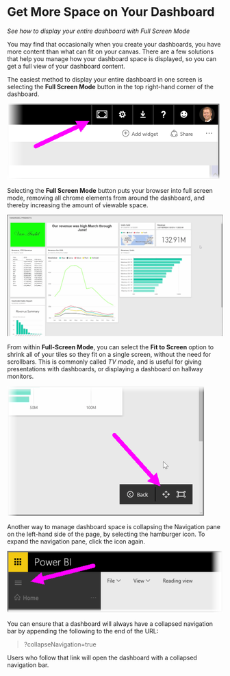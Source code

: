 <properties
   pageTitle="Get more space on your dashboard"
   description="Use Full Screen mode to manage your dashboard space more effectively"
   services="powerbi"
   documentationCenter=""
   authors="davidiseminger"
   manager="mblythe"
   editor=""
   tags=""
   featuredVideoId="LF-Ti8FTkpQ"
   featuredVideoThumb=""
   courseDuration="5m"/>

<tags
   ms.service="powerbi"
   ms.devlang="NA"
   ms.topic="article"
   ms.tgt_pltfrm="NA"
   ms.workload="powerbi"
   ms.date="03/28/2016"
   ms.author="davidi"/>

# Get More Space on Your Dashboard

*See how to display your entire dashboard with Full Screen Mode*

You may find that occasionally when you create your dashboards, you have more content than what can fit on your canvas. There are a few solutions that help you manage how your dashboard space is displayed, so you can get a full view of your dashboard content.

The easiest method to display your entire dashboard in one screen is selecting the **Full Screen Mode** button in the top right-hand corner of the dashboard.

![](media/powerbi-learning-4-4e-get-more-dashboard-space/4-4e_1.png)

Selecting the **Full Screen Mode** button puts your browser into full screen mode, removing all chrome elements from around the dashboard, and thereby increasing the amount of viewable space.

![](media/powerbi-learning-4-4e-get-more-dashboard-space/4-4e_2.png)

From within **Full-Screen Mode**, you can select the **Fit to Screen** option to shrink all of your tiles so they fit on a single screen, without the need for scrollbars. This is commonly called *TV mode*, and is useful for giving presentations with dashboards, or displaying a dashboard on hallway monitors.

![](media/powerbi-learning-4-4e-get-more-dashboard-space/4-4e_3.png)

Another way to manage dashboard space is collapsing the Navigation pane on the left-hand side of the page, by selecting the hamburger icon. To expand the navigation pane, click the icon again.

![](media/powerbi-learning-4-4e-get-more-dashboard-space/4-4e_4.png)

You can ensure that a dashboard will always have a collapsed navigation bar by appending the following to the end of the URL:

>?collapseNavigation=true

Users who follow that link will open the dashboard with a collapsed navigation bar.
